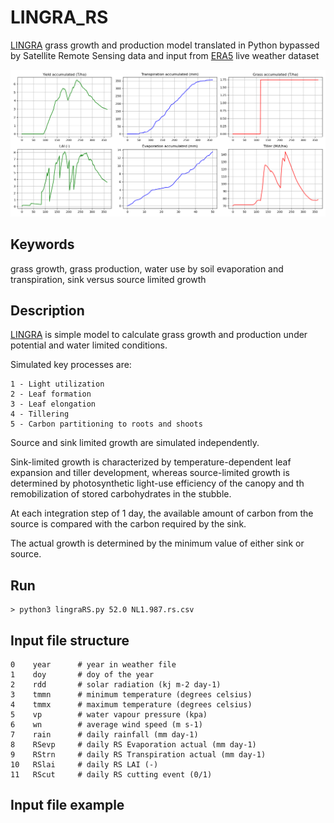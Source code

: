 # LINGRA_RS
 [LINGRA][1] grass growth and production model translated in Python bypassed by Satellite Remote Sensing data and input from [ERA5][2] live weather dataset

![output](https://github.com/YannChemin/LINGRA_RS/blob/master/Figure_1.png "LINGRA_RS output")

## Keywords
grass growth, grass production, water use by soil evaporation and transpiration, sink versus source limited growth

## Description
[LINGRA][1] is simple model to calculate grass growth and production under potential and water limited conditions. 

Simulated key processes are:

```
1 - Light utilization
2 - Leaf formation
3 - Leaf elongation
4 - Tillering
5 - Carbon partitioning to roots and shoots
```

Source and sink limited growth are simulated independently. 

Sink-limited growth is characterized by temperature-dependent leaf expansion and tiller development, whereas source-limited growth is determined by photosynthetic light-use efficiency of the canopy and th remobilization of stored carbohydrates in the stubble. 

At each integration step of 1 day, the available amount of carbon from the source is compared with the carbon required by the sink. 

The actual growth is determined by the minimum value of either sink or source.

## Run

```
> python3 lingraRS.py 52.0 NL1.987.rs.csv
```

## Input file structure

```
0    year      # year in weather file
1    doy       # doy of the year
2    rdd       # solar radiation (kj m-2 day-1)
3    tmmn      # minimum temperature (degrees celsius)
4    tmmx      # maximum temperature (degrees celsius)
5    vp        # water vapour pressure (kpa)
6    wn        # average wind speed (m s-1)
7    rain      # daily rainfall (mm day-1)
8    RSevp     # daily RS Evaporation actual (mm day-1)
9    RStrn     # daily RS Transpiration actual (mm day-1)
10   RSlai     # daily RS LAI (-)
11   RScut     # daily RS cutting event (0/1)
```

## Input file example

```

```

[1]: https://models.pps.wur.nl/lingra-model-simple-grass-model-potential-and-water-limited-conditions 
[2]: https://www.ecmwf.int/en/forecasts/datasets/reanalysis-datasets/era5
